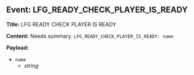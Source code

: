 ## Event: LFG_READY_CHECK_PLAYER_IS_READY

**Title:** LFG READY CHECK PLAYER IS READY

**Content:**
Needs summary.
`LFG_READY_CHECK_PLAYER_IS_READY: name`

**Payload:**
- `name`
  - *string*